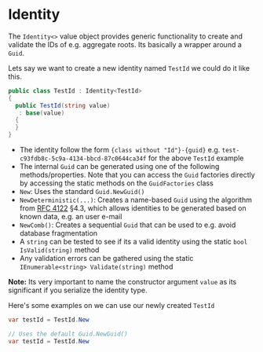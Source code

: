# Identity

The `Identity<>` value object provides generic functionality to create and
validate the IDs of e.g. aggregate roots. Its basically a wrapper around a `Guid`.

Lets say we want to create a new identity named `TestId` we could do it like
this.

```csharp
public class TestId : Identity<TestId>
{
  public TestId(string value)
   : base(value)
  {
  }
}
```

- The identity follow the form  `{class without "Id"}-{guid}` e.g.
  `test-c93fdb8c-5c9a-4134-bbcd-87c0644ca34f` for the above `TestId` example
- The internal `Guid` can be generated using one of the following
  methods/properties. Note that you can access the `Guid` factories directly by
  accessing the static methods on the `GuidFactories` class
 - `New`: Uses the standard `Guid.NewGuid()`
 - `NewDeterministic(...)`: Creates a name-based `Guid` using the algorithm from
   [RFC 4122](https://www.ietf.org/rfc/rfc4122.txt) §4.3, which allows
   identities to be generated based on known data, e.g. an user e-mail
 - `NewComb()`: Creates a sequential `Guid` that can be used to e.g. avoid
   database fragmentation
- A `string` can be tested to see if its a valid identity using the static
  `bool IsValid(string)` method
- Any validation errors can be gathered using the static
  `IEnumerable<string> Validate(string)` method

**Note:** Its very important to name the constructor argument `value` as its
significant if you serialize the identity type.

Here's some examples on we can use our newly created `TestId`

```csharp
var testId = TestId.New
```

```csharp
// Uses the default Guid.NewGuid()
var testId = TestId.New
```
